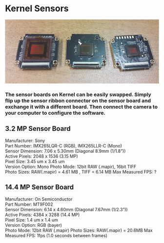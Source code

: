 # Kernel Sensors

![](/assets/kernel_sensor_boards.jpg)

### The sensor boards on Kernel can be easily swapped. Simply flip up the sensor ribbon connector on the sensor board and exchange it with a different board. Then connect the camera to your computer to configure the software.

## 3.2 MP Sensor Board

Manufacturer: Sony  
Part Number: IMX265LQR-C \(RGB\), IMX265LLR-C \(Mono\)  
Sensor Dimension: 7.06 x 5.30mm \(Diagonal 8.9mm \(1/1.8”\)\)  
Active Pixels: 2048 x 1536 \(3.15 MP\)  
Pixel Size: 3.45 um x 3.45 um  
Version Option: Mono
Photo Mode: 12bit RAW \(.mapir\), 16bit TIFF  
Photo Sizes: RAW(.mapir) = 4.61 MB , TIFF = 6.14 MB
Max Measured FPS: ?

## 14.4 MP Sensor Board

Manufacturer: On Semiconductor  
Part Number: MT9F002  
Sensor Dimension: 6.14 x 4.60mm \(Diagonal 7.67mm \(1/2.3”\)\)  
Active Pixels: 4384 x 3288 \(14.4 MP\)  
Pixel Size: 1.4 um x 1.4 um  
Version Option: RGB \(bayer\)  
Photo Mode: 12bit RAW \(.mapir\) 
Photo Sizes: RAW(.mapir) = 20.6MB 
Max Measured FPS: 1fps (1.0 seconds between frames)

